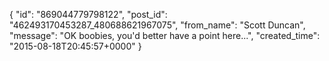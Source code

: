  {
   "id": "869044779798122",
   "post_id": "462493170453287_480688621967075",
   "from_name": "Scott Duncan",
   "message": "OK boobies, you'd better have a point here...",
   "created_time": "2015-08-18T20:45:57+0000"
 }
